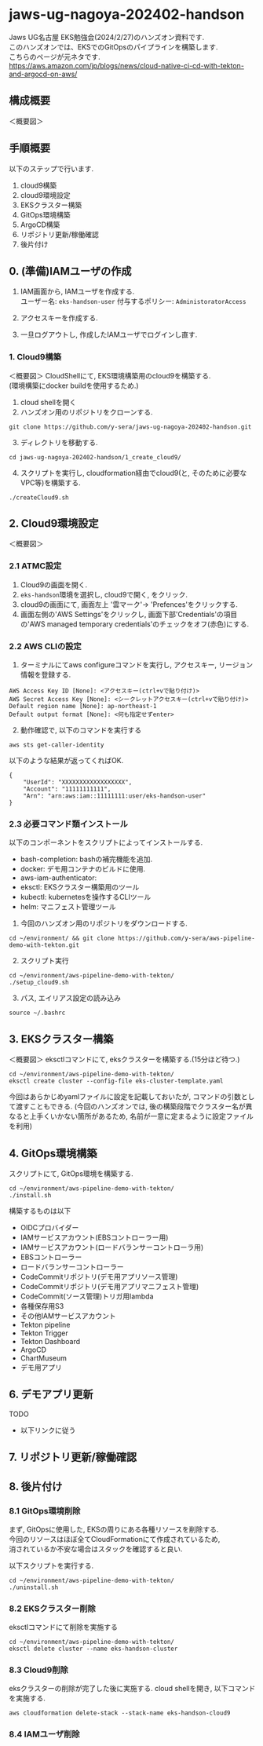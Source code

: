 # jaws-ug-nagoya-202402-handson
Jaws UG名古屋 EKS勉強会(2024/2/27)のハンズオン資料です.  
このハンズオンでは、EKSでのGitOpsのパイプラインを構築します.  
こちらのページが元ネタです.  
https://aws.amazon.com/jp/blogs/news/cloud-native-ci-cd-with-tekton-and-argocd-on-aws/

## 構成概要
＜概要図＞

## 手順概要
以下のステップで行います.
1. cloud9構築
2. cloud9環境設定
3. EKSクラスター構築
5. GitOps環境構築
6. ArgoCD構築
7. リポジトリ更新/稼働確認
8. 後片付け



## 0. (準備)IAMユーザの作成
1. IAM画面から, IAMユーザを作成する.  
  ユーザー名: `eks-handson-user`
  付与するポリシー: `AdministoratorAccess`

2. アクセスキーを作成する.

3. 一旦ログアウトし, 作成したIAMユーザでログインし直す.

### 1. Cloud9構築
＜概要図＞
CloudShellにて, EKS環境構築用のcloud9を構築する.  
(環境構築にdocker buildを使用するため.)

1. cloud shellを開く
2. ハンズオン用のリポジトリをクローンする.
```
git clone https://github.com/y-sera/jaws-ug-nagoya-202402-handson.git
```
3. ディレクトリを移動する.
```
cd jaws-ug-nagoya-202402-handson/1_create_cloud9/
```
4. スクリプトを実行し, cloudformation経由でcloud9(と, そのために必要なVPC等)を構築する.
```
./createCloud9.sh
```

## 2. Cloud9環境設定
＜概要図＞
### 2.1 ATMC設定
1. Cloud9の画面を開く.
2. `eks-handson`環境を選択し, cloud9で開く, をクリック.
3. cloud9の画面にて, 画面左上 '雲マーク'-> 'Prefences'をクリックする.
4. 画面左側の'AWS Settings'をクリックし, 画面下部'Credentials'の項目の'AWS managed temporary credentials'のチェックをオフ(赤色)にする.

### 2.2 AWS CLIの設定
1. ターミナルにてaws configureコマンドを実行し, アクセスキー, リージョン情報を登録する.
```
AWS Access Key ID [None]: <アクセスキー(ctrl+vで貼り付け)>
AWS Secret Access Key [None]: <シークレットアクセスキー(ctrl+vで貼り付け)>
Default region name [None]: ap-northeast-1
Default output format [None]: <何も指定せずenter> 
```

2. 動作確認で, 以下のコマンドを実行する
```
aws sts get-caller-identity
```

以下のような結果が返ってくればOK.
```
{
    "UserId": "XXXXXXXXXXXXXXXXXX",
    "Account": "11111111111",
    "Arn": "arn:aws:iam::11111111:user/eks-handson-user"
}
```

### 2.3 必要コマンド類インストール
以下のコンポーネントをスクリプトによってインストールする.
- bash-completion: bashの補完機能を追加.
- docker: デモ用コンテナのビルドに使用.
- aws-iam-authenticator: 
- eksctl: EKSクラスター構築用のツール
- kubectl: kubernetesを操作するCLIツール
- helm: マニフェスト管理ツール


1. 今回のハンズオン用のリポジトリをダウンロードする.
```
cd ~/environment/ && git clone https://github.com/y-sera/aws-pipeline-demo-with-tekton.git
```

2. スクリプト実行
```
cd ~/environment/aws-pipeline-demo-with-tekton/
./setup_cloud9.sh
```
3. パス, エイリアス設定の読み込み
```
source ~/.bashrc
```

## 3. EKSクラスター構築
＜概要図＞
eksctlコマンドにて, eksクラスターを構築する.(15分ほど待つ.)
```
cd ~/environment/aws-pipeline-demo-with-tekton/
eksctl create cluster --config-file eks-cluster-template.yaml
```
今回はあらかじめyamlファイルに設定を記載しておいたが, コマンドの引数として渡すこともできる.
(今回のハンズオンでは, 後の構築段階でクラスター名が異なると上手くいかない箇所があるため, 
名前が一意に定まるように設定ファイルを利用)


## 4. GitOps環境構築
スクリプトにて, GitOps環境を構築する.
```
cd ~/environment/aws-pipeline-demo-with-tekton/
./install.sh
```
構築するものは以下
- OIDCプロバイダー
- IAMサービスアカウント(EBSコントローラー用)
- IAMサービスアカウント(ロードバランサーコントローラ用)
- EBSコントローラー
- ロードバランサーコントローラー
- CodeCommitリポジトリ(デモ用アプリソース管理)
- CodeCommitリポジトリ(デモ用アプリマニフェスト管理)
- CodeCommit(ソース管理)トリガ用lambda
- 各種保存用S3
- その他IAMサービスアカウント
- Tekton pipeline
- Tekton Trigger
- Tekton Dashboard
- ArgoCD
- ChartMuseum
- デモ用アプリ

## 6. デモアプリ更新
TODO
- 以下リンクに従う


## 7. リポジトリ更新/稼働確認


## 8. 後片付け
### 8.1 GitOps環境削除
まず, GitOpsに使用した, EKSの周りにある各種リソースを削除する.  
今回のリソースはほぼ全てCloudFormationにて作成されているため,  
消されているか不安な場合はスタックを確認すると良い.
  
以下スクリプトを実行する.
```
cd ~/environment/aws-pipeline-demo-with-tekton/
./uninstall.sh
```
### 8.2 EKSクラスター削除
eksctlコマンドにて削除を実施する
```
cd ~/environment/aws-pipeline-demo-with-tekton/
eksctl delete cluster --name eks-handson-cluster
```

### 8.3 Cloud9削除
eksクラスターの削除が完了した後に実施する.
cloud shellを開き, 以下コマンドを実施する.
```
aws cloudformation delete-stack --stack-name eks-handson-cloud9
```

### 8.4 IAMユーザ削除

